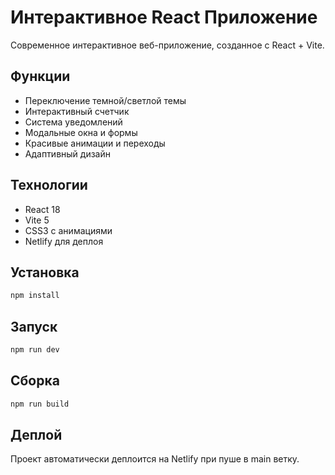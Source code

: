 # Интерактивное React Приложение

Современное интерактивное веб-приложение, созданное с React + Vite.

## Функции

- Переключение темной/светлой темы
- Интерактивный счетчик
- Система уведомлений
- Модальные окна и формы
- Красивые анимации и переходы
- Адаптивный дизайн

## Технологии

- React 18
- Vite 5
- CSS3 с анимациями
- Netlify для деплоя

## Установка

```bash
npm install
```

## Запуск

```bash
npm run dev
```

## Сборка

```bash
npm run build
```

## Деплой

Проект автоматически деплоится на Netlify при пуше в main ветку.